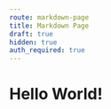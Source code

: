```yaml
---
route: markdown-page
title: Markdown Page
draft: true
hidden: true
auth_required: true
---
```


# Hello World!